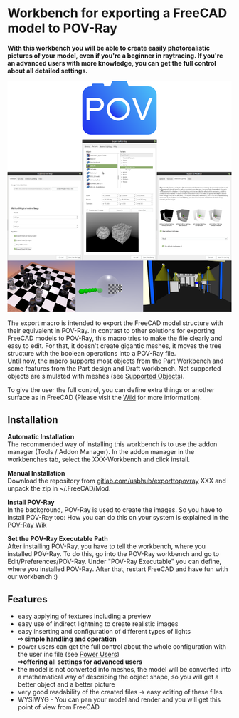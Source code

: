 # Workbench for exporting a FreeCAD model to POV-Ray

**With this workbench you will be able to create easily photorealistic pictures of your model, even if you're a beginner in raytracing. If you're an advanced users with more knowledge, you can get the full control about all detailed settings.**

![Logo and Renderings](README_img.png)

The export macro is intended to export the FreeCAD model structure with their equivalent in POV-Ray.
In contrast to other solutions for exporting FreeCAD models to POV-Ray, this macro tries to make the file clearly and easy to edit. For that, it doesn't create gigantic meshes, it moves the tree structure with the boolean operations into a POV-Ray file.  
Until now, the macro supports most objects from the Part Workbench and some features from the Part design and Draft workbench. Not supported objects are simulated with meshes (see [Supported Objects](#supportedObjects)).

To give the user the full control, you can define extra things or another surface as in FreeCAD (Please visit the [Wiki](doc/index.md) for more information).

## Installation

**Automatic Installation**  
The recommended way of installing this workbench is to use the addon manager (Tools / Addon Manager). In the addon manager in the workbenches tab, select the XXX-Workbench and click install.

**Manual Installation**  
Download the repository from [gitlab.com/usbhub/exporttopovray](https://gitlab.com/usbhub/exporttopovray) XXX and unpack the zip in ~/.FreeCAD/Mod.

**Install POV-Ray**  
In the background, POV-Ray is used to create the images. So you have to install POV-Ray too:
How you can do this on your system is explained in the [POV-Ray Wik](http://wiki.povray.org/content/HowTo:Install_POV)

**Set the POV-Ray Executable Path**  
After installing POV-Ray, you have to tell the workbench, where you installed POV-Ray. To do this, go into the POV-Ray workbench and go to Edit/Preferences/POV-Ray. Under "POV-Ray Executable" you can define, where you installed POV-Ray. After that, restart FreeCAD and have fun with our workbench :)

## Features

* easy applying of textures including a preview
* easy use of indirect lightning to create realistic images
* easy inserting and configuration of different types of lights  
  **⇨ simple handling and operation**
* power users can get the full control about the whole configuration with the user inc file (see [Power Users](doc/powerusers.md))  
  **⇨offering all settings for advanced users**
* the model is not converted into meshes, the model will be converted into a mathematical way of describing the object shape, so you will get a better object and a better picture
* very good readability of the created files → easy editing of these files
* WYSIWYG - You can pan your model and render and you will get this point of view from FreeCAD
